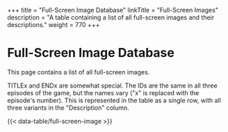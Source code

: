 +++
title = "Full-Screen Image Database"
linkTitle = "Full-Screen Images"
description = "A table containing a list of all full-screen images and their descriptions."
weight = 770
+++

# Full-Screen Image Database

This page contains a list of all full-screen images.

TITLEx and ENDx are somewhat special. The IDs are the same in all three episodes of the game, but the names vary ("x" is replaced with the episode's number). This is represented in the table as a single row, with all three variants in the "Description" column.

{{< data-table/full-screen-image >}}
